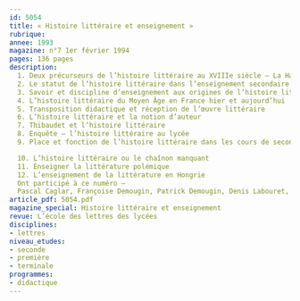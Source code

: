 ```yaml
---
id: 5054
title: « Histoire littéraire et enseignement »
rubrique: 
annee: 1993
magazine: n°7 1er février 1994
pages: 136 pages
description: 
  1. Deux précurseurs de l’histoire littéraire au XVIIIe siècle – La Harpe, Mme de Staël
  2. Le statut de l’histoire littéraire dans l’enseignement secondaire à la fin du XVIIIe et au début du XIXe siècle
  3. Savoir et discipline d’enseignement aux origines de l’histoire littéraire
  4. L’histoire littéraire du Moyen Âge en France hier et aujourd’hui
  5. Transposition didactique et réception de l’œuvre littéraire
  6. L’histoire littéraire et la notion d’auteur
  7. Thibaudet et l’histoire littéraire
  8. Enquête – l’histoire littéraire au lycée
  9. Place et fonction de l’histoire littéraire dans les cours de seconde

  10. L’histoire littéraire ou le chaînon manquant
  11. Enseigner la littérature polémique
  12. L’enseignement de la littérature en Hongrie
  Ont participé à ce numéro – 
  Pascal Caglar, Françoise Demougin, Patrick Demougin, Denis Labouret, Suzanne Lafont, Jean-Claude Larrat, Patrick Longuet, Manolita Lopez, Jean-François Massol, Alain Pagès, Jean-Noël Pascal, Bernard Veck et Philippe Walter
article_pdf: 5054.pdf
magazine_special: Histoire littéraire et enseignement
revue: L’école des lettres des lycées
disciplines:
- lettres
niveau_etudes:
- seconde
- première
- terminale
programmes:
- didactique
---
```


